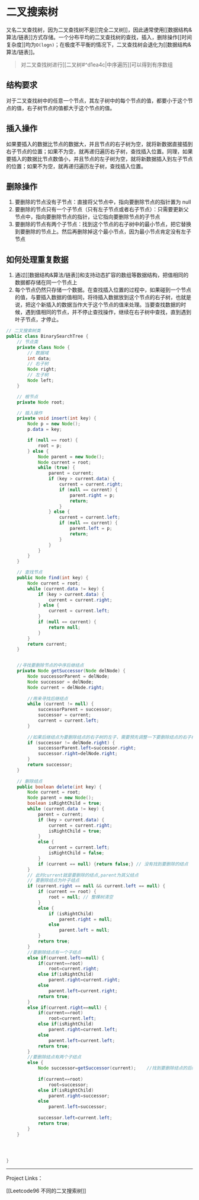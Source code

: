 # 二叉搜索树

又名二叉查找树，因为二叉查找树不是[[完全二叉树]]，因此通常使用[[数据结构&算法/链表]]方式存储。一个分布平均的二叉查找树的查找，插入，删除操作[[时间复杂度]]均为`O(logn)`；在极度不平衡的情况下，二叉查找树会退化为[[数据结构&算法/链表]]。

> 对二叉查找树进行[[二叉树#^d1ea4c|中序遍历]]可以得到有序数组

## 结构要求

对于二叉查找树中的任意一个节点，其左子树中的每个节点的值，都要小于这个节点的值，右子树节点的值都大于这个节点的值。

## 插入操作

如果要插入的数据比节点的数据大，并且节点的右子树为空，就将新数据直接插到右子节点的位置；如果不为空，就再递归遍历右子树，查找插入位置。同理，如果要插入的数据比节点数值小，并且节点的左子树为空，就将新数据插入到左子节点的位置；如果不为空，就再递归遍历左子树，查找插入位置。

## 删除操作

1. 要删除的节点没有子节点：直接将父节点中，指向要删除节点的指针置为 null
2. 要删除的节点只有一个子节点（只有左子节点或者右子节点）：只需要更新父节点中，指向要删除节点的指针，让它指向要删除节点的子节点
3. 要删除的节点有两个子节点：找到这个节点的右子树中的最小节点，把它替换到要删除的节点上。然后再删除掉这个最小节点，因为最小节点肯定没有左子节点

## 如何处理重复数据

1. 通过[[数据结构&算法/链表]]和支持动态扩容的数组等数据结构，把值相同的数据都存储在同一个节点上
2. 每个节点仍然只存储一个数据。在查找插入位置的过程中，如果碰到一个节点的值，与要插入数据的值相同，将待插入数据放到这个节点的右子树，也就是说，把这个新插入的数据当作大于这个节点的值来处理。当要查找数据的时候，遇到值相同的节点，并不停止查找操作，继续在右子树中查找，直到遇到叶子节点，才停止。


```java
// 二叉搜索树类
public class BinarySearchTree { 
    // 节点类
    private class Node {
        // 数据域
        int data; 
        // 右子树
        Node right; 
        // 左子树
        Node left; 
    }

    // 根节点
    private Node root;

    // 插入操作
    private void insert(int key) {
        Node p = new Node();
        p.data = key;

        if (null == root) {
            root = p;
        } else {
            Node parent = new Node();
            Node current = root;
            while (true) {
                parent = current;
                if (key > current.data) {
                    current = current.right;
                    if (null == current) {
                        parent.right = p;
                        return;
                    }
                } else {
                    current = current.left;
                    if (null == current) {
                        parent.left = p;
                        return;
                    }
                }
            }
        }   
    }

    // 查找节点
    public Node find(int key) {
        Node current = root;
        while (current.data != key) {
            if (key > current.data) {
                current = current.right;
            } else {
                current = current.left;
            }
            if (null == current) {
                return null;
            }
        }
        return current;
    }


    //寻找要删除节点的中序后继结点
    private Node getSuccessor(Node delNode) {
        Node successorParent = delNode;
        Node successor = delNode;
        Node current = delNode.right;
        
        //用来寻找后继结点
        while (current != null) {
            successorParent = successor;
            successor = current;
            current = current.left;
        }
        
        //如果后继结点为要删除结点的右子树的左子，需要预先调整一下要删除结点的右子树
        if (successor != delNode.right) {
            successorParent.left=successor.right;
            successor.right=delNode.right;
        }
        return successor;
    }
    
    // 删除结点
    public boolean delete(int key) {
        Node current = root;
        Node parent = new Node();
        boolean isRightChild = true;
        while (current.data != key) {
            parent = current;
            if (key > current.data) {
                current = current.right;
                isRightChild = true;
            }
            else {
                current = current.left;
                isRightChild = false;
            }
            if (current == null) {return false;} // 没有找到要删除的结点
        }
        // 此时current就是要删除的结点,parent为其父结点
        // 要删除结点为叶子结点
        if (current.right == null && current.left == null) {
            if (current == root) {
                root = null; // 整棵树清空
            }
            else {
                if (isRightChild)
                    parent.right = null;
                else
                    parent.left = null;
            }
            return true;
        }
        //要删除结点有一个子结点
        else if(current.left==null) {
            if(current==root)
                root=current.right;
            else if(isRightChild)
                parent.right=current.right;
            else
                parent.left=current.right;
            return true;
        }
        else if(current.right==null) {
            if(current==root)
                root=current.left;
            else if(isRightChild)
                parent.right=current.left;
            else
                parent.left=current.left;
            return true;
        }
        //要删除结点有两个子结点
        else {
            Node successor=getSuccessor(current);    //找到要删除结点的后继结点
            
            if(current==root)
                root=successor;
            else if(isRightChild)
                parent.right=successor;
            else
                parent.left=successor;
            
            successor.left=current.left;
            return true;
        }
    }




}

```
---

Project Links：

[[Leetcode96 不同的二叉搜索树]]

